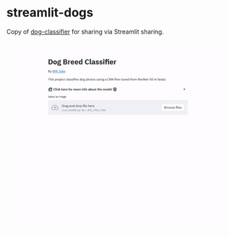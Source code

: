 # streamlit-dogs
Copy of [dog-classifier](https://github.com/willjobs/dog-classifier) for sharing via Streamlit sharing.

![demo](demo.gif)
